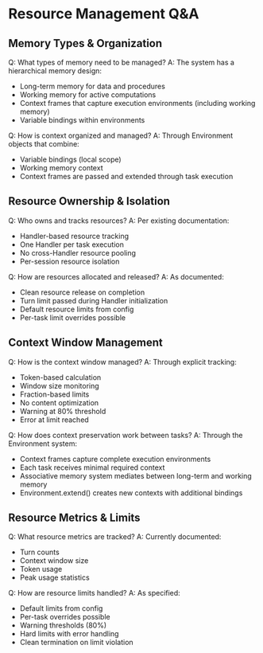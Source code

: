 # Resource Management Q&A

## Memory Types & Organization

Q: What types of memory need to be managed?
A: The system has a hierarchical memory design:
- Long-term memory for data and procedures
- Working memory for active computations
- Context frames that capture execution environments (including working memory)
- Variable bindings within environments

Q: How is context organized and managed?
A: Through Environment objects that combine:
- Variable bindings (local scope)
- Working memory context
- Context frames are passed and extended through task execution

## Resource Ownership & Isolation

Q: Who owns and tracks resources?
A: Per existing documentation:
- Handler-based resource tracking
- One Handler per task execution
- No cross-Handler resource pooling
- Per-session resource isolation

Q: How are resources allocated and released?
A: As documented:
- Clean resource release on completion
- Turn limit passed during Handler initialization
- Default resource limits from config
- Per-task limit overrides possible

## Context Window Management

Q: How is the context window managed?
A: Through explicit tracking:
- Token-based calculation
- Window size monitoring
- Fraction-based limits
- No content optimization
- Warning at 80% threshold
- Error at limit reached

Q: How does context preservation work between tasks?
A: Through the Environment system:
- Context frames capture complete execution environments
- Each task receives minimal required context
- Associative memory system mediates between long-term and working memory
- Environment.extend() creates new contexts with additional bindings

## Resource Metrics & Limits

Q: What resource metrics are tracked?
A: Currently documented:
- Turn counts
- Context window size
- Token usage
- Peak usage statistics

Q: How are resource limits handled?
A: As specified:
- Default limits from config
- Per-task overrides possible
- Warning thresholds (80%)
- Hard limits with error handling
- Clean termination on limit violation